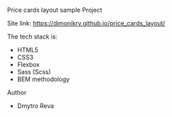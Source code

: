 Price cards layout sample Project

Site link: https://dimonikrv.github.io/price_cards_layout/

The tech stack is:

- HTML5
- CSS3
- Flexbox
- Sass (Scss)
- BEM methodology

Author

- Dmytro Reva
